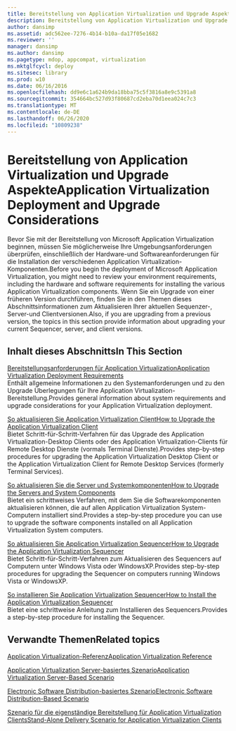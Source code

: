 ```yaml
---
title: Bereitstellung von Application Virtualization und Upgrade Aspekte
description: Bereitstellung von Application Virtualization und Upgrade Aspekte
author: dansimp
ms.assetid: adc562ee-7276-4b14-b10a-da17f05e1682
ms.reviewer: ''
manager: dansimp
ms.author: dansimp
ms.pagetype: mdop, appcompat, virtualization
ms.mktglfcycl: deploy
ms.sitesec: library
ms.prod: w10
ms.date: 06/16/2016
ms.openlocfilehash: dd9e6c1a624b9da18bba75c5f3816a8e9c5391a8
ms.sourcegitcommit: 354664bc527d93f80687cd2eba70d1eea024c7c3
ms.translationtype: MT
ms.contentlocale: de-DE
ms.lasthandoff: 06/26/2020
ms.locfileid: "10809238"
---
```

# <span data-ttu-id="785a6-103">Bereitstellung von Application Virtualization und Upgrade Aspekte</span><span class="sxs-lookup"><span data-stu-id="785a6-103">Application Virtualization Deployment and Upgrade Considerations</span></span>


<span data-ttu-id="785a6-104">Bevor Sie mit der Bereitstellung von Microsoft Application Virtualization beginnen, müssen Sie möglicherweise Ihre Umgebungsanforderungen überprüfen, einschließlich der Hardware-und Softwareanforderungen für die Installation der verschiedenen Application Virtualization-Komponenten.</span><span class="sxs-lookup"><span data-stu-id="785a6-104">Before you begin the deployment of Microsoft Application Virtualization, you might need to review your environment requirements, including the hardware and software requirements for installing the various Application Virtualization components.</span></span> <span data-ttu-id="785a6-105">Wenn Sie ein Upgrade von einer früheren Version durchführen, finden Sie in den Themen dieses Abschnittsinformationen zum Aktualisieren Ihrer aktuellen Sequenzer-, Server-und Clientversionen.</span><span class="sxs-lookup"><span data-stu-id="785a6-105">Also, if you are upgrading from a previous version, the topics in this section provide information about upgrading your current Sequencer, server, and client versions.</span></span>

## <span data-ttu-id="785a6-106">Inhalt dieses Abschnitts</span><span class="sxs-lookup"><span data-stu-id="785a6-106">In This Section</span></span>


<a href="" id="application-virtualization-deployment-requirements"></a>[<span data-ttu-id="785a6-107">Bereitstellungsanforderungen für Application Virtualization</span><span class="sxs-lookup"><span data-stu-id="785a6-107">Application Virtualization Deployment Requirements</span></span>](application-virtualization-deployment-requirements.md)  
<span data-ttu-id="785a6-108">Enthält allgemeine Informationen zu den Systemanforderungen und zu den Upgrade Überlegungen für Ihre Application Virtualization-Bereitstellung.</span><span class="sxs-lookup"><span data-stu-id="785a6-108">Provides general information about system requirements and upgrade considerations for your Application Virtualization deployment.</span></span>

<a href="" id="how-to-upgrade-the-application-virtualization-client"></a>[<span data-ttu-id="785a6-109">So aktualisieren Sie Application Virtualization Client</span><span class="sxs-lookup"><span data-stu-id="785a6-109">How to Upgrade the Application Virtualization Client</span></span>](how-to-upgrade-the-application-virtualization-client.md)  
<span data-ttu-id="785a6-110">Bietet Schritt-für-Schritt-Verfahren für das Upgrade des Application Virtualization-Desktop Clients oder des Application Virtualization-Clients für Remote Desktop Dienste (vormals Terminal Dienste).</span><span class="sxs-lookup"><span data-stu-id="785a6-110">Provides step-by-step procedures for upgrading the Application Virtualization Desktop Client or the Application Virtualization Client for Remote Desktop Services (formerly Terminal Services).</span></span>

<a href="" id="how-to-upgrade-the-servers-and-system-components"></a>[<span data-ttu-id="785a6-111">So aktualisieren Sie die Server und Systemkomponenten</span><span class="sxs-lookup"><span data-stu-id="785a6-111">How to Upgrade the Servers and System Components</span></span>](how-to-upgrade-the-servers-and-system-components.md)  
<span data-ttu-id="785a6-112">Bietet ein schrittweises Verfahren, mit dem Sie die Softwarekomponenten aktualisieren können, die auf allen Application Virtualization System-Computern installiert sind.</span><span class="sxs-lookup"><span data-stu-id="785a6-112">Provides a step-by-step procedure you can use to upgrade the software components installed on all Application Virtualization System computers.</span></span>

<a href="" id="how-to-upgrade-the-application-virtualization-sequencer"></a>[<span data-ttu-id="785a6-113">So aktualisieren Sie Application Virtualization Sequencer</span><span class="sxs-lookup"><span data-stu-id="785a6-113">How to Upgrade the Application Virtualization Sequencer</span></span>](how-to-upgrade-the-application-virtualization-sequencer.md)  
<span data-ttu-id="785a6-114">Bietet Schritt-für-Schritt-Verfahren zum Aktualisieren des Sequencers auf Computern unter Windows Vista oder WindowsXP.</span><span class="sxs-lookup"><span data-stu-id="785a6-114">Provides step-by-step procedures for upgrading the Sequencer on computers running Windows Vista or WindowsXP.</span></span>

<a href="" id="how-to-install-the-application-virtualization-sequencer"></a>[<span data-ttu-id="785a6-115">So installieren Sie Application Virtualization Sequencer</span><span class="sxs-lookup"><span data-stu-id="785a6-115">How to Install the Application Virtualization Sequencer</span></span>](how-to-install-the-application-virtualization-sequencer.md)  
<span data-ttu-id="785a6-116">Bietet eine schrittweise Anleitung zum Installieren des Sequencers.</span><span class="sxs-lookup"><span data-stu-id="785a6-116">Provides a step-by-step procedure for installing the Sequencer.</span></span>

## <span data-ttu-id="785a6-117">Verwandte Themen</span><span class="sxs-lookup"><span data-stu-id="785a6-117">Related topics</span></span>


[<span data-ttu-id="785a6-118">Application Virtualization-Referenz</span><span class="sxs-lookup"><span data-stu-id="785a6-118">Application Virtualization Reference</span></span>](application-virtualization-reference.md)

[<span data-ttu-id="785a6-119">Application Virtualization Server-basiertes Szenario</span><span class="sxs-lookup"><span data-stu-id="785a6-119">Application Virtualization Server-Based Scenario</span></span>](application-virtualization-server-based-scenario.md)

[<span data-ttu-id="785a6-120">Electronic Software Distribution-basiertes Szenario</span><span class="sxs-lookup"><span data-stu-id="785a6-120">Electronic Software Distribution-Based Scenario</span></span>](electronic-software-distribution-based-scenario.md)

[<span data-ttu-id="785a6-121">Szenario für die eigenständige Bereitstellung für Application Virtualization Clients</span><span class="sxs-lookup"><span data-stu-id="785a6-121">Stand-Alone Delivery Scenario for Application Virtualization Clients</span></span>](stand-alone-delivery-scenario-for-application-virtualization-clients.md)

 

 





